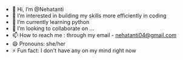 - 👋 Hi, I’m @Nehatanti
- 👀 I’m interested in building my skills more efficiently in coding 
- 🌱 I’m currently learning python 
- 💞️ I’m looking to collaborate on ...
- 📫 How to reach me : through my email - nehatanti04@gmail.com
- 😄 Pronouns: she/her
- ⚡ Fun fact: I don't have any on my mind right now

<!---
Nehatanti/Nehatanti is a ✨ special ✨ repository because its `README.md` (this file) appears on your GitHub profile.
You can click the Preview link to take a look at your changes.
--->
